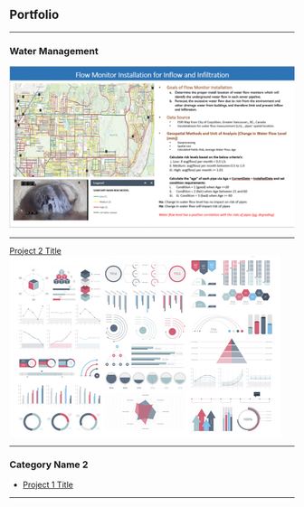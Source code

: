 ## Portfolio

---

### Water Management
<img src="images/YanceyKo_WorkExample.GIF?raw=true"/>

---
[Project 2 Title](/pdf/sample_presentation.pdf)
<img src="images/dummy_thumbnail.jpg?raw=true"/>

---

### Category Name 2

- [Project 1 Title](http://example.com/)

---




